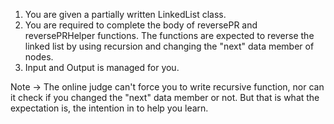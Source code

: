 1. You are given a partially written LinkedList class.
2. You are required to complete the body of reversePR and reversePRHelper functions. The functions are expected to reverse the linked list by using recursion and changing the "next" data member of nodes.
3. Input and Output is managed for you. 

Note -> The online judge can't force you to write recursive function, nor can it check if you changed the "next" data member or not. But that is what the expectation is, the intention in to help you learn.

